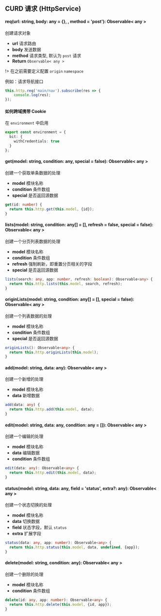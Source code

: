 ## CURD 请求 (HttpService)

#### req(url: string, body: any = {}, , method = 'post'): Observable< any >

创建请求对象

- **url** 请求路由
- **body** 发送数据
- **method** 请求类型, 默认为 `post` 请求
- **Return**  `Observable< any >`

!> 在之前需要定义配置 `origin` `namespace`

例如：请求导航接口

```typescript
this.http.req('main/nav').subscribe(res => {
    console.log(res);
});
```


#### 如何跨域携带 Cookie

在 `environment` 中启用

```typescript
export const environment = {
  bit: {
    withCredentials: true
  }
};
```

#### get(model: string, condition: any, special = false): Observable< any >

创建一个获取单条数据的处理

- **model** 模块名称
- **condition** 条件数组
- **special** 是否返回源数据

```typescript
get(id: number) {
  return this.http.get(this.model, {id});
}
```

#### lists(model: string, condition: any[] = [], refresh = false, special = false): Observable< any >

创建一个分页列表数据的处理

- **model** 模块名称
- **condition** 条件数组
- **refresh** 强制刷新，即重置分页相关的字段
- **special** 是否返回源数据

```typescript
lists(search: any, app: number, refresh: boolean): Observable<any> {
  return this.http.lists(this.model, search, refresh);
}
```

#### originLists(model: string, condition: any[] = [], special = false): Observable< any >

创建一个列表数据的处理

- **model** 模块名称
- **condition** 条件数组
- **special** 是否返回源数据

```typescript
originLists(): Observable<any> {
  return this.http.originLists(this.model);
}
```

#### add(model: string, data: any): Observable< any >

创建一个新增的处理

- **model** 模块名称
- **data** 新增数据

```typescript
add(data: any) {
  return this.http.add(this.model, data);
}
```

#### edit(model: string, data: any, condition: any = []): Observable< any >

创建一个编辑的处理

- **model** 模块名称
- **data** 编辑数据
- **condition** 条件数组

```typescript
edit(data: any): Observable<any> {
  return this.http.edit(this.model, data);
}
```

#### status(model: string, data: any, field = 'status', extra?: any): Observable< any >

创建一个状态切换的处理

- **model** 模块名称
- **data** 切换数据
- **field** 状态字段，默认 `status`
- **extra** 扩展字段

```typescript
status(data: any, app: number): Observable<any> {
  return this.http.status(this.model, data, undefined, {app});
}
```

#### delete(model: string, condition: any): Observable< any >

创建一个删除的处理

- **model** 模块名称
- **condition** 条件数组

```typescript
delete(id: any, app: number): Observable<any> {
  return this.http.delete(this.model, {id, app});
}
```
